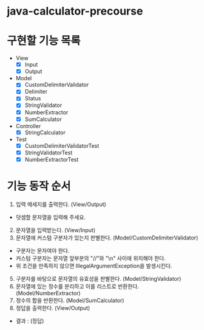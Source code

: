 # java-calculator-precourse

# 구현할 기능 목록
- View
    - [x] Input
    - [x] Output
- Model
    - [x] CustomDelimiterValidator
    - [x] Delimiter
    - [x] Status
    - [x] StringValidator
    - [x] NumberExtractor
    - [x] SumCalculator
- Controller
    - [x] StringCalculator
- Test
    - [x] CustomDelimiterValidatorTest
    - [x] StringValidatorTest
    - [x] NumberExtractorTest

# 기능 동작 순서
1. 입력 메세지를 출력한다. (View/Output) 
- 덧셈할 문자열을 입력해 주세요.
2. 문자열을 입력받는다. (View/Input)
3. 문자열에 커스텀 구분자가 있는지 판별한다. (Model/CustomDelimiterValidator)
- 구분자는 문자여야 한다.
- 커스텀 구분자는 문자열 앞부분의 "//"와 "\n" 사이에 위치해야 한다.
- 위 조건을 만족하지 않으면 IllegalArgumentException을 발생시킨다.
5. 구분자를 바탕으로 문자열의 유효성을 판별한다. (Model/StringValidator)
6. 문자열에 있는 정수를 분리하고 이를 리스트로 반환한다. (Model/NumberExtractor)
7. 정수의 합을 반환한다. (Model/SumCalculator)
8. 정답을 출력한다. (View/Output)
- 결과 : (정답)
